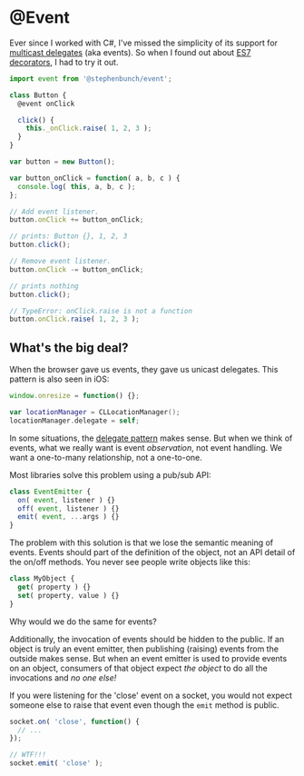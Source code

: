 # @Event

Ever since I worked with C#, I've missed the simplicity of its support for [multicast delegates](https://msdn.microsoft.com/en-us/library/ms173175.aspx) (aka events). So when I found out about [ES7 decorators](https://github.com/wycats/javascript-decorators), I had to try it out.

```js
import event from '@stephenbunch/event';

class Button {
  @event onClick

  click() {
    this._onClick.raise( 1, 2, 3 );
  }
}

var button = new Button();

var button_onClick = function( a, b, c ) {
  console.log( this, a, b, c );
};

// Add event listener.
button.onClick += button_onClick;

// prints: Button {}, 1, 2, 3
button.click();

// Remove event listener.
button.onClick -= button_onClick;

// prints nothing
button.click();

// TypeError: onClick.raise is not a function
button.onClick.raise( 1, 2, 3 );
```

## What's the big deal?

When the browser gave us events, they gave us unicast delegates. This pattern is also seen in iOS:

```js
window.onresize = function() {};
```

```swift
var locationManager = CLLocationManager();
locationManager.delegate = self;
```

In some situations, the [delegate pattern](https://developer.apple.com/library/ios/documentation/General/Conceptual/DevPedia-CocoaCore/Delegation.html) makes sense. But when we think of events, what we really want is event *observation*, not event handling. We want a one-to-many relationship, not a one-to-one.

Most libraries solve this problem using a pub/sub API:

```js
class EventEmitter {
  on( event, listener ) {}
  off( event, listener ) {}
  emit( event, ...args ) {}
}
```

The problem with this solution is that we lose the semantic meaning of events. Events should part of the definition of the object, not an API detail of the on/off methods. You never see people write objects like this:

```js
class MyObject {
  get( property ) {}
  set( property, value ) {}
}
```

Why would we do the same for events?

Additionally, the invocation of events should be hidden to the public. If an object is truly an event emitter, then publishing (raising) events from the outside makes sense. But when an event emitter is used to provide events on an object, consumers of that object expect *the object* to do all the invocations and *no one else!*

If you were listening for the 'close' event on a socket, you would not expect someone else to raise that event even though the `emit` method is public.

```js
socket.on( 'close', function() {
  // ...
});

// WTF!!!
socket.emit( 'close' );
```
